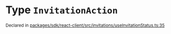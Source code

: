 # Type `InvitationAction`
<sub>Declared in [packages/sdk/react-client/src/invitations/useInvitationStatus.ts:35](https://github.com/dxos/dxos/blob/8ed3715dc/packages/sdk/react-client/src/invitations/useInvitationStatus.ts#L35)</sub>






